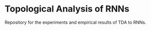 # Topological Analysis of RNNs

Repository for the experiments and empirical results of TDA to RNNs.